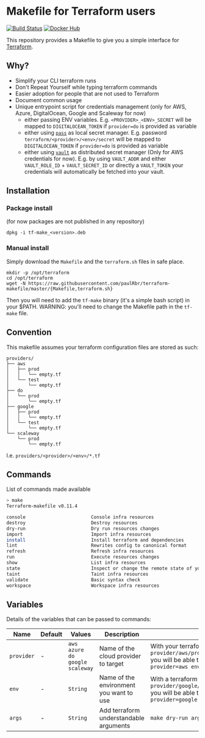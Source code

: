 # Makefile for Terraform users

[![Build Status](https://travis-ci.org/paulRbr/terraform-makefile.svg?branch=master)](https://travis-ci.org/paulRbr/terraform-makefile) [![Docker Hub](https://img.shields.io/docker/automated/swcc/terraform-makefile.svg)](https://hub.docker.com/r/swcc/terraform-makefile/)

This repository provides a Makefile to give you a simple interface for [Terraform](https://www.terraform.io/).

## Why?

- Simplify your CLI terraform runs
- Don't Repeat Yourself while typing terraform commands
- Easier adoption for people that are not used to Terraform
- Document common usage
- Unique entrypoint script for credentials management (only for AWS, Azure, DigitalOcean, Google and Scaleway for now)
  - either passing ENV variables. E.g. `<PROVIDER>_<ENV>_SECRET` will be mapped to `DIGITALOCEAN_TOKEN` if `provider=do` is provided as variable
  - either using [`pass`](https://www.passwordstore.org/) as local secret manager. E.g. password `terraform/<provider>/<env>/secret` will be mapped to `DIGITALOCEAN_TOKEN` if `provider=do` is provided as variable
  - either using [`vault`](https://www.vaultproject.io/) as distributed secret manager (Only for AWS credentials for now). E.g. by using `VAULT_ADDR` and either `VAULT_ROLE_ID` + `VAULT_SECRET_ID` or directly a `VAULT_TOKEN` your credentials will automatically be fetched into your vault.

## Installation

### Package install

(for now packages are not published in any repository)

    dpkg -i tf-make_<version>.deb

### Manual install

Simply download the `Makefile` and the `terraform.sh` files in safe place.

    mkdir -p /opt/terraform
    cd /opt/terraform
    wget -N https://raw.githubusercontent.com/paulRbr/terraform-makefile/master/{Makefile,terraform.sh}

Then you will need to add the `tf-make` binary (it's a simple bash script) in your $PATH. WARNING: you'll need to change the Makefile path in the `tf-make` file.

## Convention

This makefile assumes your terraform configuration files are stored as such:

```
providers/
├── aws
│   ├── prod
│   │   └── empty.tf
│   └── test
│       └── empty.tf
├── do
│   └── prod
│       └── empty.tf
├── google
│   ├── prod
│   │   └── empty.tf
│   └── test
│       └── empty.tf
└── scaleway
    └── prod
        └── empty.tf
```

I.e. `providers/<provider>/<env>/*.tf`

## Commands

List of commands made available

~~~bash
> make
Terraform-makefile v0.11.4

console                        Console infra resources
destroy                        Destroy resources
dry-run                        Dry run resources changes
import                         Import infra resources
install                        Install terraform and dependencies
lint                           Rewrites config to canonical format
refresh                        Refresh infra resources
run                            Execute resources changes
show                           List infra resources
state                          Inspect or change the remote state of your resources
taint                          Taint infra resources
validate                       Basic syntax check
workspace                      Workspace infra resources
~~~

## Variables

Details of the variables that can be passed to commands:


| Name      | Default | Values | Description | Example |
| --------- | ------- | ------ | ----------- | ------- |
| `provider`| -       | `aws`<br/>`azure`<br/>`do`<br/>`google`<br/>`scaleway` | Name of the cloud provider to target | With your terraform file in `provider/aws/production/production.tf` you will be able to `make dry-run provider=aws env=production`  |
| `env`     | -       | `String` | Name of the environment you want to use | With a terraform file in `provider/google/production/production.tf` you will be able to `make dry-run provider=google env=production` |
| `args`    | -       | `String` | Add terraform understandable arguments | `make dry-run args='-no-color'` |
